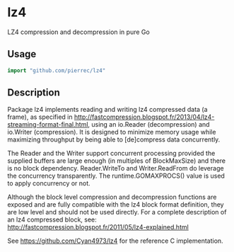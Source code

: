 # lz4
LZ4 compression and decompression in pure Go

## Usage

```go
import "github.com/pierrec/lz4"
```

## Description

Package lz4 implements reading and writing lz4 compressed data (a frame),
as specified in http://fastcompression.blogspot.fr/2013/04/lz4-streaming-format-final.html,
using an io.Reader (decompression) and io.Writer (compression).
It is designed to minimize memory usage while maximizing throughput by being able to
[de]compress data concurrently.

The Reader and the Writer support concurrent processing provided the supplied buffers are
large enough (in multiples of BlockMaxSize) and there is no block dependency.
Reader.WriteTo and Writer.ReadFrom do leverage the concurrency transparently.
The runtime.GOMAXPROCS() value is used to apply concurrency or not.

Although the block level compression and decompression functions are exposed and are fully compatible
with the lz4 block format definition, they are low level and should not be used directly.
For a complete description of an lz4 compressed block, see:
http://fastcompression.blogspot.fr/2011/05/lz4-explained.html

See https://github.com/Cyan4973/lz4 for the reference C implementation.
